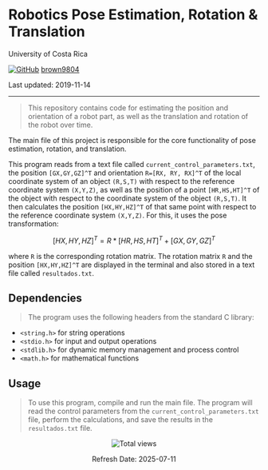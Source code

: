# Robotics Pose Estimation, Rotation \& Translation

University of Costa Rica

[![GitHub](https://img.shields.io/badge/--181717?logo=github&logoColor=ffffff)](https://github.com/)
[brown9804](https://github.com/brown9804)

Last updated: 2019-11-14

----------

> This repository contains code for estimating the position and orientation of a robot part, as well as the translation and rotation of the robot over time.

The main file of this project is responsible for the core functionality of pose estimation, rotation, and translation.

This program reads from a text file called `current_control_parameters.txt`, the position `[GX,GY,GZ]^T` and orientation `R=[RX, RY, RX]^T` of the local coordinate system of an object `(R,S,T)` with respect to the reference coordinate system `(X,Y,Z)`, as well as the position of a point `[HR,HS,HT]^T` of the object with respect to the coordinate system of the object `(R,S,T)`. It then calculates the position `[HX,HY,HZ]^T` of that same point with respect to the reference coordinate system `(X,Y,Z)`. For this, it uses the pose transformation:

$$ [HX,HY,HZ]^T=R*[HR,HS,HT]^T+[GX,GY,GZ]^T $$

where `R` is the corresponding rotation matrix. The rotation matrix `R` and the position `[HX,HY,HZ]^T` are displayed in the terminal and also stored in a text file called `resultados.txt`.

## Dependencies

> The program uses the following headers from the standard C library:

- `<string.h>` for string operations
- `<stdio.h>` for input and output operations
- `<stdlib.h>` for dynamic memory management and process control
- `<math.h>` for mathematical functions

## Usage

> To use this program, compile and run the main file. The program will read the control parameters from the `current_control_parameters.txt` file, perform the calculations, and save the results in the `resultados.txt` file.

<!-- START BADGE -->
<div align="center">
  <img src="https://img.shields.io/badge/Total%20views-1022-limegreen" alt="Total views">
  <p>Refresh Date: 2025-07-11</p>
</div>
<!-- END BADGE -->